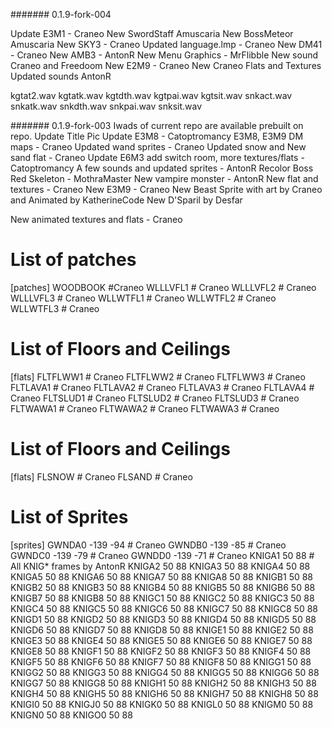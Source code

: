 #######
0.1.9-fork-004

Update E3M1 - Craneo
New SwordStaff Amuscaria
New BossMeteor Amuscaria
New SKY3 - Craneo
Updated language.lmp - Craneo
New DM41 - Craneo
New AMB3 - AntonR
New Menu Graphics - MrFlibble
New sound Craneo and Freedoom
New E2M9 - Craneo
New Craneo Flats and Textures
Updated sounds AntonR

kgtat2.wav
kgtatk.wav
kgtdth.wav
kgtpai.wav
kgtsit.wav
snkact.wav
snkatk.wav
snkdth.wav
snkpai.wav
snksit.wav

#######
0.1.9-fork-003
Iwads of current repo are available prebuilt on repo.
Update Title Pic
Update E3M8 - Catoptromancy
E3M8, E3M9 DM maps - Craneo
Updated wand sprites - Craneo 
Updated snow and New sand flat - Craneo
Update E6M3 add switch room, more textures/flats - Catoptromancy
A few sounds and updated sprites - AntonR
Recolor Boss Red Skeleton - MothraMaster
New vampire monster - AntonR
New flat and textures - Craneo
New E3M9 - Craneo
New Beast Sprite with art by Craneo and Animated by KatherineCode 
New D'Sparil by Desfar

New animated textures and flats - Craneo
# List of patches
[patches]
WOODBOOK	#Craneo
WLLLVFL1	# Craneo
WLLLVFL2	# Craneo	
WLLLVFL3	# Craneo
WLLWTFL1	# Craneo
WLLWTFL2	# Craneo
WLLWTFL3	# Craneo

# List of Floors and Ceilings
[flats]
FLTFLWW1	# Craneo
FLTFLWW2	# Craneo
FLTFLWW3	# Craneo
FLTLAVA1	# Craneo
FLTLAVA2	# Craneo
FLTLAVA3	# Craneo
FLTLAVA4	# Craneo
FLTSLUD1	# Craneo
FLTSLUD2	# Craneo
FLTSLUD3	# Craneo
FLTWAWA1	# Craneo
FLTWAWA2	# Craneo
FLTWAWA3	# Craneo

# List of Floors and Ceilings
[flats]
FLSNOW		# Craneo
FLSAND		# Craneo

# List of Sprites
[sprites]
GWNDA0	-139	-94	# Craneo
GWNDB0	-139	-85	# Craneo
GWNDC0	-139	-79	# Craneo
GWNDD0	-139	-71	# Craneo
KNIGA1	50	88	# All KNIG* frames by AntonR
KNIGA2	50	88
KNIGA3	50	88
KNIGA4	50	88
KNIGA5	50	88
KNIGA6	50	88
KNIGA7	50	88
KNIGA8	50	88
KNIGB1	50	88
KNIGB2	50	88
KNIGB3	50	88
KNIGB4	50	88
KNIGB5	50	88
KNIGB6	50	88
KNIGB7	50	88
KNIGB8	50	88
KNIGC1	50	88
KNIGC2	50	88
KNIGC3	50	88
KNIGC4	50	88
KNIGC5	50	88
KNIGC6	50	88
KNIGC7	50	88
KNIGC8	50	88
KNIGD1	50	88
KNIGD2	50	88
KNIGD3	50	88
KNIGD4	50	88
KNIGD5	50	88
KNIGD6	50	88
KNIGD7	50	88
KNIGD8	50	88
KNIGE1	50	88
KNIGE2	50	88
KNIGE3	50	88
KNIGE4	50	88
KNIGE5	50	88
KNIGE6	50	88
KNIGE7	50	88
KNIGE8	50	88
KNIGF1	50	88
KNIGF2	50	88
KNIGF3	50	88
KNIGF4	50	88
KNIGF5	50	88
KNIGF6	50	88
KNIGF7	50	88
KNIGF8	50	88
KNIGG1	50	88
KNIGG2	50	88
KNIGG3	50	88
KNIGG4	50	88
KNIGG5	50	88
KNIGG6	50	88
KNIGG7	50	88
KNIGG8	50	88
KNIGH1	50	88
KNIGH2	50	88
KNIGH3	50	88
KNIGH4	50	88
KNIGH5	50	88
KNIGH6	50	88
KNIGH7	50	88
KNIGH8	50	88
KNIGI0	50	88
KNIGJ0	50	88
KNIGK0	50	88
KNIGL0	50	88
KNIGM0	50	88
KNIGN0	50	88
KNIGO0	50	88


